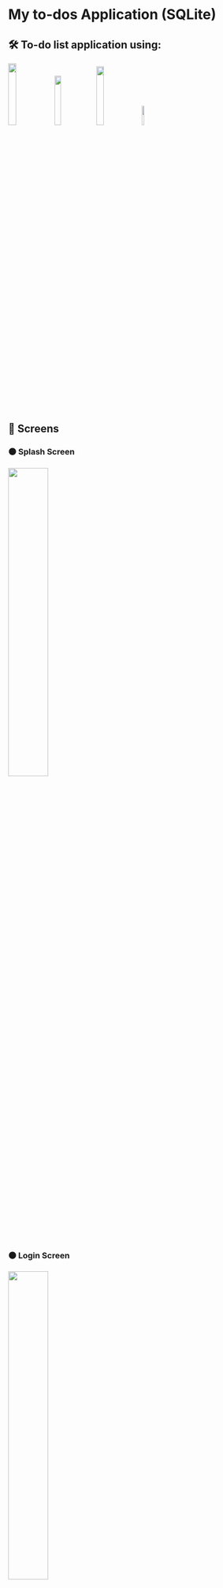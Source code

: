 # My to-dos Application (SQLite)

<h2> 🛠️ To-do list application using:</h2>
<p float="left">
<img src="https://camo.githubusercontent.com/7a1eac05435009e58e5a990d7319fbb0e76d2f528fc3899d0ffc21636a09ee13/68747470733a2f2f696d672e736869656c64732e696f2f62616467652f72656163745f6e61746976652d2532333230323332612e7376673f7374796c653d666f722d7468652d6261646765266c6f676f3d7265616374266c6f676f436f6c6f723d253233363144414642" width="17.9%"/>
<img src="https://camo.githubusercontent.com/aeddc848275a1ffce386dc81c04541654ca07b2c43bbb8ad251085c962672aea/68747470733a2f2f696d672e736869656c64732e696f2f62616467652f6a6176617363726970742d2532333332333333302e7376673f7374796c653d666f722d7468652d6261646765266c6f676f3d6a617661736372697074266c6f676f436f6c6f723d253233463744463145" width="16%"/>
<img src="https://camo.githubusercontent.com/ec8056bddf659d21de39b358d9786e56731cd767117e091348411666a5e7eee6/68747470733a2f2f696d672e736869656c64732e696f2f62616467652f7461696c77696e646373732d2532333338423241432e7376673f7374796c653d666f722d7468652d6261646765266c6f676f3d7461696c77696e642d637373266c6f676f436f6c6f723d7768697465" width="17.5%"/>
<img src="https://camo.githubusercontent.com/fd232c52265a587ee5408f80de8736329ae914ca10caa506e4133cb0c5286a10/68747470733a2f2f696d672e736869656c64732e696f2f62616467652f7961726e2d2532333243384542422e7376673f7374796c653d666f722d7468652d6261646765266c6f676f3d7961726e266c6f676f436f6c6f723d7768697465" width="10%"/>
</p>

<h2> 📱 Screens</h2>

### ⚫ Splash Screen
<img src="https://user-images.githubusercontent.com/93594492/196633046-79c824cc-c266-40e3-b0ee-0e914c64c885.png" width="40%"/>

### ⚫ Login Screen
<img src="https://user-images.githubusercontent.com/93594492/196633057-bde0e403-f68d-4be5-95ab-17c129755ac2.png" width="40%"/>

### ⚫ Home Screen
<img src="https://user-images.githubusercontent.com/93594492/196857749-2cfa6b92-a293-4205-9894-4ddc5ba26c19.png" width="40%"/>

### ⚫ Details Screen
<img src="https://user-images.githubusercontent.com/93594492/196633112-d4f00b38-d685-4362-8e8b-0af417ea0633.png" width="40%"/>


